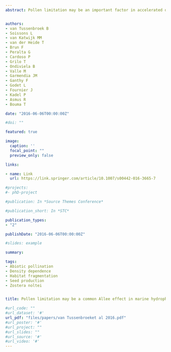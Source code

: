 ```yaml
---
abstract: Pollen limitation may be an important factor in accelerated decline of sparse or fragmented populations. Little is known whether hydrophilous plants (pollen transport by water) suffer from an Allee effect due to pollen limitation or not. Hydrophilous pollination is a typical trait of marine angiosperms or seagrasses. Although seagrass flowers usually have high pollen production, floral densities are highly variable. We evaluated pollen limitation for intertidal populations of the seagrass Zostera noltei in The Netherlands and found a significant positive relation between flowering spathe density and fruit-set.


authors:
- van Tussenbroek B
- Soissons L
- van Katwijk MM
- van der Heide T
- Brun F
- Peralta G
- Cardoso P
- Grilo T
- Ondiviela B
- Valle M
- Garmendia JM
- Ganthy F
- Godet L
- Fournier J
- Kadel P
- Asmus R
- Bouma T

date: "2016-06-06T00:00:00Z"

#doi: ""

featured: true

image:
  caption: ''
  focal_point: ""
  preview_only: false

links:

- name: Link
  url: https://link.springer.com/article/10.1007/s00442-016-3665-7

#projects:
#- phD-project

#publication: In *Source Themes Conference*

#publication_short: In *STC*

publication_types:
- "2"

publishDate: "2016-06-06T00:00:00Z"

#slides: example

summary: 

tags:
- Abiotic pollination
- Density dependence
- Habitat fragmentation
- Seed production
- Zostera noltei


title: Pollen limitation may be a common Allee effect in marine hydrophilous plants, implications for decline and recovery in seagrasses

#url_code: ""
#url_dataset: '#'
url_pdf: "files/papers/van Tussenbroeket al 2016.pdf"
#url_poster: '#'
#url_project: ""
#url_slides: ""
#url_source: '#'
#url_video: '#'
---
```


